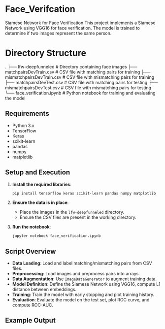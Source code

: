 # Face_Verifcation
Siamese Network for Face Verification
This project implements a Siamese Network using VGG16 for face verification. The model is trained to determine if two images represent the same person.

# Directory Structure

.
├── lfw-deepfunneled              # Directory containing face images
├── matchpairsDevTrain.csv        # CSV file with matching pairs for training
├── mismatchpairsDevTrain.csv     # CSV file with mismatching pairs for training
├── matchpairsDevTest.csv         # CSV file with matching pairs for testing
├── mismatchpairsDevTest.csv      # CSV file with mismatching pairs for testing
└── face_verification.ipynb       # Python notebook for training and evaluating the model



## Requirements

- Python 3.x
- TensorFlow
- Keras
- scikit-learn
- pandas
- numpy
- matplotlib

## Setup and Execution

1. **Install the required libraries**:

    ```bash
    pip install tensorflow keras scikit-learn pandas numpy matplotlib
    ```

2. **Ensure the data is in place**:
   - Place the images in the `lfw-deepfunneled` directory.
   - Ensure the CSV files are present in the working directory.

3. **Run the notebook**:

    ```bash
    jupyter notebook face_verification.ipynb
    ```

## Script Overview

- **Data Loading**: Load and label matching/mismatching pairs from CSV files.
- **Preprocessing**: Load images and preprocess pairs into arrays.
- **Data Augmentation**: Use `ImageDataGenerator` to augment training data.
- **Model Definition**: Define the Siamese Network using VGG16, compute L1 distance between embeddings.
- **Training**: Train the model with early stopping and plot training history.
- **Evaluation**: Evaluate the model on the test set, plot ROC curve, and compute ROC-AUC.

## Example Output




